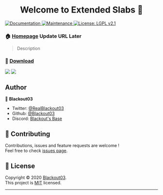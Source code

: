 <h1 align="center">
  Welcome to Extended Slabs 👋
</h1>
<p>
  <a href="https://github.com/Blackout03/extended-slabs#readme">
    <img alt="Documentation" src="https://img.shields.io/badge/documentation-yes-brightgreen.svg" target="_blank" />
  </a>
  <a href="https://github.com/Blackout03/extended-slabs/graphs/commit-activity">
    <img alt="Maintenance" src="https://img.shields.io/badge/Maintained%3F-yes-green.svg" target="_blank" />
  </a>
  <a href="https://github.com/Blackout03/extended-slabs/blob/master/LICENSE">
    <img alt="License: LGPL v2.1" src="https://img.shields.io/badge/License-LGPL%20v2.1-blue.svg" target="_blank" />
  </a>
</p>

### 🏠 [Homepage](https://thinkverse.dev/extended-slabs/) Update URL Later

> Description

### 📂 [Download](https://www.curseforge.com/minecraft/mc-mods/extended-slabs-1-15)

<p>
  <img src="https://cf.way2muchnoise.eu/full_374492_downloads" />
  <img src="https://cf.way2muchnoise.eu/versions/For%20MC_374492_all.svg" />
</p>

## Author

👤 **Blackout03**

* Twitter: [@RealBlackout03](https://twitter.com/RealBlackout03)
* Github: [@Blackout03](https://github.com/Blackout03)
* Discord: [Blackout's Base](https://discord.gg/5uMtag9)

## 🤝 Contributing

Contributions, issues and feature requests are welcome !<br />Feel free to check [issues page](https://github.com/Blackout03/extended-slabs/issues).

## 📝 License

Copyright © 2020 [Blackout03](https://github.com/Blackout03).<br />
This project is [MIT](https://github.com/Blackout03/extended-slabs/blob/master/LICENSE) licensed.

***
